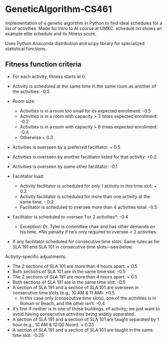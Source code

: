 # GeneticAlgorithm-CS461
Implementation of a genetic algorithm in Python to find ideal schedules for a list of activities. Made for Intro to AI course at UMKC. schedule.txt shows an example elite schedule and its fitness score.

Uses Python Anaconda distribution and scipy library for specialized statistical functions. 

## Fitness function criteria
*	For each activity, fitness starts at 0.
*	Activity is scheduled at the same time in the same room as another of the activities: -0.5
*	Room size:
    * Activities is in a room too small for its expected enrollment: -0.5
    *	Activities is in a room with capacity > 3 times expected enrollment: -0.2
    *	Activities is in a room with capacity > 6 times expected enrollment: -0.4
    * Otherwise + 0.3
*	Activities is overseen by a preferred facilitator: + 0.5
*	Activities is overseen by another facilitator listed for that activity: +0.2
*	Activities is overseen by some other facilitator: -0.1
*	Facilitator load:
    *	Activity facilitator is scheduled for only 1 activity in this time slot: + 0.2
    *	Activity facilitator is scheduled for more than one activity at the same time: - 0.2
    *	Facilitator is scheduled to oversee more than 4 activities total: -0.5
 
*	Facilitator is scheduled to oversee 1 or 2 activities*: -0.4
    *	Exception: Dr. Tyler is committee chair and has other demands on his time. 
    \*No penalty if he’s only required to oversee < 2 activities.
*	If any facilitator scheduled for consecutive time slots: Same rules as for SLA 191 and SLA 101 in consecutive time slots—see below.

Activity-specific adjustments:
*	The 2 sections of SLA 101 are more than 4 hours apart: + 0.5
*	Both sections of SLA 101 are in the same time slot: -0.5
*	The 2 sections of SLA 191 are more than 4 hours apart: + 0.5
*	Both sections of SLA 191 are in the same time slot: -0.5
*	A section of SLA 191 and a section of SLA 101 are overseen in consecutive time slots (e.g., 10 AM & 11 AM): +0.5
    *	In this case only (consecutive time slots), one of the activities is in Roman or Beach, and the other isn’t: -0.4
*	It’s fine if neither is in one of those buildings, of activity; we just want to avoid having consecutive activities being widely separated. 	
*	A section of SLA 191 and a section of SLA 101 are taught separated by 1 hour (e.g., 10 AM & 12:00 Noon): + 0.25
*	A section of SLA 191 and a section of SLA 101 are taught in the same time slot: -0.25

